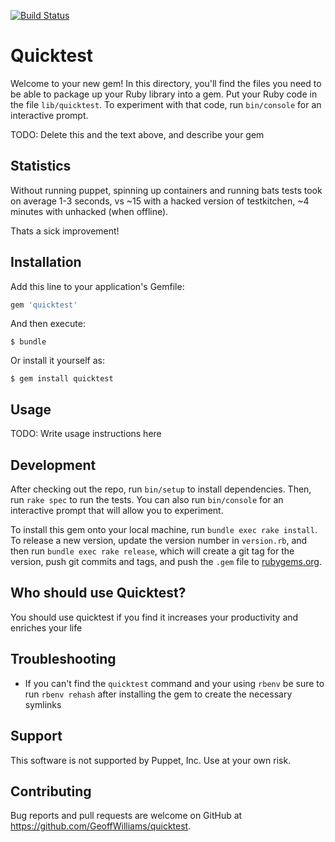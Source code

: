 [![Build Status](https://travis-ci.org/GeoffWilliams/quicktest.svg?branch=master)](https://travis-ci.org/GeoffWilliams/quicktest)

# Quicktest

Welcome to your new gem! In this directory, you'll find the files you need to be able to package up your Ruby library into a gem. Put your Ruby code in the file `lib/quicktest`. To experiment with that code, run `bin/console` for an interactive prompt.

TODO: Delete this and the text above, and describe your gem

## Statistics
Without running puppet, spinning up containers and running bats tests took on average 1-3 seconds, vs ~15 with a hacked version of testkitchen, ~4 minutes with unhacked (when offline).

Thats a sick improvement!

## Installation

Add this line to your application's Gemfile:

```ruby
gem 'quicktest'
```

And then execute:

    $ bundle

Or install it yourself as:

    $ gem install quicktest

## Usage

TODO: Write usage instructions here

## Development

After checking out the repo, run `bin/setup` to install dependencies. Then, run `rake spec` to run the tests. You can also run `bin/console` for an interactive prompt that will allow you to experiment.

To install this gem onto your local machine, run `bundle exec rake install`. To release a new version, update the version number in `version.rb`, and then run `bundle exec rake release`, which will create a git tag for the version, push git commits and tags, and push the `.gem` file to [rubygems.org](https://rubygems.org).

## Who should use Quicktest?
You should use quicktest if you find it increases your productivity and enriches your life

## Troubleshooting
* If you can't find the `quicktest` command and your using `rbenv` be sure to run `rbenv rehash` after installing the gem to create the necessary symlinks

## Support
This software is not supported by Puppet, Inc.  Use at your own risk.

## Contributing

Bug reports and pull requests are welcome on GitHub at https://github.com/GeoffWilliams/quicktest.
